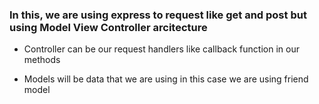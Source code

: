 ### In this, we are using express to request like get and post but using Model View Controller arcitecture

- Controller can be our request handlers like callback function in our methods

- Models will be data that we are using in this case we are using friend model
